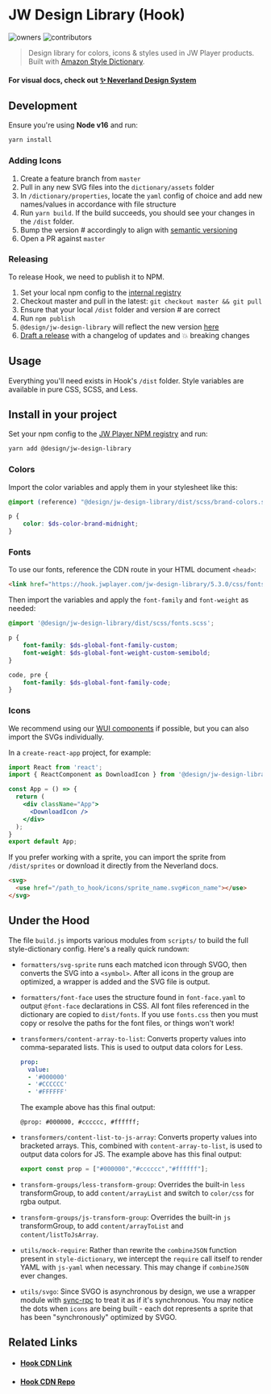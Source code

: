 # JW Design Library (Hook)

![owners](https://img.shields.io/badge/owners-Design--Team-brightgreen.svg)
![contributors](https://img.shields.io/badge/contributors-Portal--NL-yellow.svg)

> Design library for colors, icons & styles used in JW Player products. Built with
[Amazon Style Dictionary](https://github.com/amzn/style-dictionary/).

#### For visual docs, check out [:sparkles:  Neverland Design System](https://design.jwplayer.com/docs/#/)

## Development

Ensure you're using **Node v16** and run:

```bash
yarn install
```

### Adding Icons

1. Create a feature branch from `master`
2. Pull in any new SVG files into the `dictionary/assets` folder
3. In `/dictionary/properties`, locate the `yaml` config of choice and add new names/values in accordance with file structure
4. Run `yarn build`. If the build succeeds, you should see your changes in the `/dist` folder.
5. Bump the version # accordingly to align with [semantic versioning](https://semver.org/)
6. Open a PR against `master`

### Releasing

To release Hook, we need to publish it to NPM.

1. Set your local npm config to the [internal registry](https://npm-registry.longtailvideo.com/-/web/detail/@design/jw-design-library)
2. Checkout master and pull in the latest: `git checkout master && git pull`
3. Ensure that your local `/dist` folder and version # are correct
4. Run `npm publish`
5. `@design/jw-design-library` will reflect the new version [here](https://npm-registry.longtailvideo.com/-/web/detail/@design/jw-design-library)
6. [Draft a release](https://github.com/jwplayer/jw-design-library/releases) with a changelog of updates and :boom: breaking changes

## Usage

Everything you'll need exists in Hook's `/dist` folder. Style variables are available in pure CSS, SCSS, and Less.

## Install in your project

Set your npm config to the [JW Player NPM registry](https://npm-registry.longtailvideo.com/-/web/detail/@design/jw-design-library) and run:

```bash
yarn add @design/jw-design-library
```

### Colors

Import the color variables and apply them in your stylesheet like this:

```scss
@import (reference) "@design/jw-design-library/dist/scss/brand-colors.scss";

p {
    color: $ds-color-brand-midnight;
}
```

### Fonts

To use our fonts, reference the CDN route in your HTML document `<head>`:

```html
<link href="https://hook.jwplayer.com/jw-design-library/5.3.0/css/fonts.css" rel="stylesheet" />
```

Then import the variables and apply the `font-family` and `font-weight` as needed:

```scss
@import '@design/jw-design-library/dist/scss/fonts.scss';

p {
    font-family: $ds-global-font-family-custom;
    font-weight: $ds-global-font-weight-custom-semibold;
}

code, pre {
    font-family: $ds-global-font-family-code;
}
```

### Icons

We recommend using our [WUI components](https://stg-wui.jwplayer.com/component/icon) if possible, but you can also import the SVGs individually.

In a `create-react-app` project, for example:

```jsx
import React from 'react';
import { ReactComponent as DownloadIcon } from '@design/jw-design-library/dist/icon/dashboard/download.svg';

const App = () => {
  return (
    <div className="App">
      <DownloadIcon />
    </div>
  );
}
export default App;
```

If you prefer working with a sprite, you can import the sprite from `/dist/sprites` or download it directly from the Neverland docs.

```html
<svg>
  <use href="/path_to_hook/icons/sprite_name.svg#icon_name"></use>
</svg>
```

## Under the Hood

The file `build.js` imports various modules from `scripts/` to build the full style-dictionary config. Here's a really quick rundown:

* `formatters/svg-sprite` runs each matched icon through SVGO, then converts the
  SVG into a `<symbol>`. After all icons in the group are optimized, a wrapper is
  added and the SVG file is output.
* `formatters/font-face` uses the structure found in `font-face.yaml` to
output `@font-face` declarations in CSS. All font files referenced in the
dictionary are copied to `dist/fonts`. If you use `fonts.css` then you must copy
or resolve the paths for the font files, or things won't work!
* `transformers/content-array-to-list`: Converts property values into
  comma-separated lists. This is used to output data colors for Less.

  ```yaml
  prop:
    value:
    - '#000000'
    - '#CCCCCC'
    - '#FFFFFF'
  ```

  The example above has this final output:

  ```less
  @prop: #000000, #cccccc, #ffffff;
  ```

* `transformers/content-list-to-js-array`: Converts property values into
  bracketed arrays. This, combined with `content-array-to-list`, is used to
  output data colors for JS. The example above has this final output:

  ```js
  export const prop = ["#000000","#cccccc","#ffffff"];
  ```

* `transform-groups/less-transform-group`: Overrides the built-in `less`
  transformGroup, to add `content/arrayList` and switch to `color/css` for rgba
  output.
* `transform-groups/js-transform-group`: Overrides the built-in `js`
  transformGroup, to add `content/arrayToList` and `content/listToJsArray`.
* `utils/mock-require`: Rather than rewrite the `combineJSON` function present
  in `style-dictionary`, we intercept the `require` call itself to render YAML
  with `js-yaml` when necessary. This may change if `combineJSON` ever changes.
* `utils/svgo`: Since SVGO is asynchronous by design, we use a wrapper module
  with [sync-rpc](https://www.npmjs.com/package/sync-rpc) to treat it as if it's
  synchronous. You may notice the dots when `icons` are being built - each dot
  represents a sprite that has been "synchronously" optimized by SVGO.

## Related Links

* #### [Hook CDN Link](https://hook.jwplayer.com/)

* #### [Hook CDN Repo](https://github.com/jwplayer/hook)
